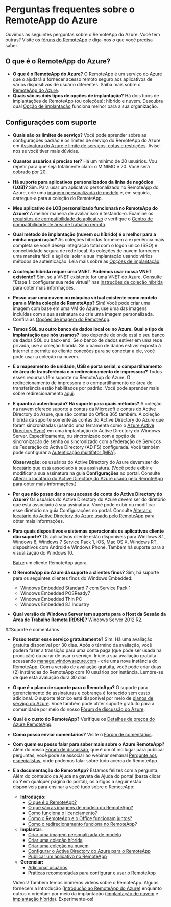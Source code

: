 <properties 
	pageTitle="Perguntas frequentes sobre o RemoteApp do Azure" 
	description="Perguntas frequentes sobre o RemoteApp do Azure." 
	services="remoteapp" 
	documentationCenter="" 
	authors="lizap" 
	manager="mbaldwin" 
	editor=""/>

<tags 
	ms.service="remoteapp" 
	ms.workload="compute" 
	ms.tgt_pltfrm="na" 
	ms.devlang="na" 
	ms.topic="get-started-article" 
	ms.date="08/06/2015" 
	ms.author="elizapo"/>

# Perguntas frequentes sobre o RemoteApp do Azure
Ouvimos as seguintes perguntas sobre o RemoteApp do Azure. Você tem outras? Visite os [fóruns do RemoteApp](https://social.msdn.microsoft.com/Forums/azure/home?forum=AzureRemoteApp) e diga-nos o que você precisa saber.

## O que é o RemoteApp do Azure? ##


- **O que é o RemoteApp do Azure?** O RemoteApp é um serviço do Azure que o ajudará a fornecer acesso remoto seguro aos aplicativos de vários dispositivos de usuário diferentes. Saiba mais sobre o [RemoteApp do Azure](remoteapp-whatis.md).
- **Quais são os dois tipos de opções de implantação?** Há dois tipos de implantações de RemoteApp (ou coleções): híbrido e nuvem. Descubra qual [Opção de implantação](remoteapp-whatis.md) funciona melhor para a sua organização.

## Configurações com suporte ##

- **Quais são os limites de serviço?** Você pode aprender sobre as configurações padrão e os limites de serviço do RemoteApp do Azure em [Assinatura do Azure e limite de serviços, cotas e restrições](azure-subscription-service-limits.md). Avise-nos se você tiver mais dúvidas.
- **Quantos usuários é preciso ter?** Há um mínimo de 20 usuários. Vou repetir para que seja totalmente claro: o MÍNIMO é 20. Você será cobrado por 20. 
- **Há suporte para aplicativos personalizados da linha de negócios (LOB)?** Sim. Para usar um aplicativo personalizado no RemoteApp do Azure, crie uma [imagem personalizada de modelo](remoteapp-create-custom-image.md) e, em seguida, carregue-a para a coleção do RemoteApp.
- **Meu aplicativo de LOB personalizado funcionará no RemoteApp do Azure?** A melhor maneira de avaliar isso é testando-o. Examine os [requisitos de compatibilidade do aplicativo](http://www.microsoft.com/download/details.aspx?id=18704) e verifique o [Centro de compatibilidade de área de trabalho remota](http://www.rdcompatibility.com/compatibility/default.aspx).
- **Qual método de implantação (nuvem ou híbrido) é o melhor para a minha organização?** As coleções híbridas fornecem a experiência mais completa se você deseja integração total com o logon único (SSO) e conectividade segura de rede local. As coleções de nuvem fornecem uma maneira fácil e ágil de isolar a sua implantação usando vários métodos de autenticação. Leia mais sobre as [Opções de implantação](remoteapp-whatis.md).
- **A coleção híbrida requer uma VNET. Podemos usar nossa VNET existente?** Sim, se a VNET existente for uma VNET do Azure. Consulte "Etapa 1: configurar sua rede virtual" nas [instruções de coleção híbrida](remoteapp-create-hybrid-deployment.md) para obter mais informações.
- **Posso usar uma nuvem ou máquina virtual existente como modelo para a Minha coleção de RemoteApp?** Sim! Você pode criar uma imagem com base em uma VM do Azure, use uma das imagens incluídas com a sua assinatura ou crie uma imagem personalizada. Confira as [Opções de imagem do RemoteApp](remoteapp-imageoptions.md).
- **Temos SQL ou outro banco de dados local ou no Azure. Qual o tipo de implantação que nós usamos?** Isso depende de onde está o seu banco de dados SQL ou back-end. Se o banco de dados estiver em uma rede privada, use a coleção híbrida. Se o banco de dados estiver exposto à Internet e permite ao cliente conexões para se conectar a ele, você pode usar a coleção na nuvem.
- **E o mapeamento de unidade, USB e porta serial, o compartilhamento de área de transferência e o redirecionamento de impressora?** Todos esses recursos têm suporte no RemoteApp do Azure. O redirecionamento de impressora e o compartilhamento de área de transferência estão habilitados por padrão. Você pode aprender mais sobre redirecionamento [aqui](remoteapp-redirection.md). 


- **E quanto à autenticação? Há suporte para quais métodos?** A coleção na nuvem oferece suporte a contas da Microsoft e contas do Active Directory do Azure, que são contas do Office 365 também. A coleção híbrida dá suporte somente às contas do Active Directory do Azure que foram sincronizadas (usando uma ferramenta como o [Azure Active Directory Sync](http://blogs.technet.com/b/ad/archive/2014/09/16/azure-active-directory-sync-is-now-ga.aspx)) em uma implantação do Active Directory do Windows Server. Especificamente, ou sincronizado com a opção de sincronização de senha ou sincronizado com a federação de Serviços de Federação do Active Directory (AD FS) configurada. Você também pode configurar a [Autenticação multifator (MFA)](../../services/multi-factor-authentication/).

	**Observação:** os usuários do Active Directory do Azure devem ser do locatário que está associado à sua assinatura. (Você pode exibir e modificar a sua assinatura na guia **Configurações** no portal. Consulte [Alterar o locatário do Active Directory do Azure usado pelo RemoteApp](remoteapp-changetenant.md) para obter mais informações.)

- **Por que não posso dar o meu acesso de conta do Active Directory do Azure?** Os usuários do Active Directory do Azure devem ser do diretório que está associado à sua assinatura. Você pode exibir ou modificar esse diretório na guia Configurações no portal. Consulte [Alterar o locatário do Active Directory do Azure usado pelo RemoteApp](remoteapp-changetenant.md) para obter mais informações.
- **Para quais dispositivos e sistemas operacionais os aplicativos cliente dão suporte?** Os aplicativos cliente estão disponíveis para Windows 8.1, Windows 8, Windows 7 Service Pack 1, iOS, Mac OS X, Windows RT, dispositivos com Android e Windows Phone. Também há suporte para a visualização do Windows 10.
 
	[Baixe](https://www.remoteapp.windowsazure.com/ClientDownload/AllClients.aspx) um cliente RemoteApp agora.
- **O RemoteApp do Azure dá suporte a clientes finos?** Sim, há suporte para os seguintes clientes finos do Windows Embedded:
	- Windows Embedded Standard 7 com Service Pack 1
	- Windows Embedded POSReady7 
	- Windows Embedded Thin PC 
	- Windows Embedded 8.1 Industry

- **Qual versão do Windows Server tem suporte para o Host da Sessão da Área de Trabalho Remota (RDSH)?** Windows Server 2012 R2.

##Suporte e comentários

- **Posso testar esse serviço gratuitamente?** Sim. Há uma avaliação gratuita disponível por 30 dias. Após o término da avaliação, você poderá fazer a transição para uma conta paga (que pode ser usada na produção) ou parar de usar o serviço. Inicie a sua avaliação gratuita acessando [manage.windowsazure.com](http://manage.windowsazure.com) - crie uma nova instância do RemoteApp. Com a versão de avaliação gratuita, você pode criar duas (2) instâncias do RemoteApp com 10 usuários por instância. Lembre-se de que esta avaliação dura 30 dias.
- **O que é o plano de suporte para o RemoteApp?** O suporte para gerenciamento de assinaturas e cobrança é fornecido sem custo adicional. O suporte técnico está disponível por meio de [planos de serviço do Azure](../../../support/plans/). Você também pode obter suporte gratuito para a comunidade por meio do nosso [Fórum de discussão do Azure](http://social.msdn.microsoft.com/Forums/windowsazure/home?forum=AzureRemoteApp). 
- **Qual é o custo do RemoteApp?** Verifique os [Detalhes de preços do Azure RemoteApp](../../../pricing/details/remoteapp/).
- **Como posso enviar comentários?** Visite o [Fórum de comentários](http://feedback.azure.com/forums/247748-azure-remoteapp).
- **Com quem eu posso falar para saber mais sobre o Azure RemoteApp?** Além do nosso [Fórum de discussão](http://social.msdn.microsoft.com/Forums/windowsazure/home?forum=AzureRemoteApp), que é um ótimo lugar para publicar perguntas, você pode se associar ao webinar semanal [Pergunte aos especialistas](https://azureinfo.microsoft.com/US-Azure-WBNR-FY15-11Nov-AzureRemoteAppAskTheExperts-Registration-Page.html), onde podemos falar sobre tudo acerca do RemoteApp.
- **E a documentação do RemoteApp?** Estamos felizes com a pergunta. Além do conteúdo da Ajuda na gaveta de Ajuda do portal (basta clicar no **?** em qualquer página do portal), os artigos a seguir estão disponíveis para ensinar a você tudo sobre o RemoteApp:
	- **Introdução:**
		- [O que é o RemoteApp?](remoteapp-whatis.md)
		- [O que são as imagens de modelo do RemoteApp?](remoteapp-images.md)
		- [Como funciona o licenciamento?](remoteapp-licensing.md)
		- [Como o RemoteApp e o Office funcionam juntos?](remoteapp-o365.md)
		- [Como o redirecionamento funciona no RemoteApp](remoteapp-redirection.md)?
	- **Implantar:**
		- [Criar uma imagem personalizada de modelo](remoteapp-create-custom-image.md)
		- [Criar uma coleção híbrida](remoteapp-create-hybrid-deployment.md)
		- [Criar uma coleção na nuvem](remoteapp-create-cloud-deployment.md)
		- [Configurar o Active Directory do Azure para o RemoteApp](remoteapp-ad.md)
		- [Publicar um aplicativo no RemoteApp](remoteapp-publish.md)
	- **Gerenciar:**
		- [Adicionar usuários](remoteapp-user.md)
		- [Práticas recomendadas para configurar e usar o RemoteApp](remoteapp-bestpractices.md)	

	Vídeos! Também temos inúmeros vídeos sobre o RemoteApp. Alguns fornecem a Introdução ([Introdução ao RemoteApp do Azure](http://azure.microsoft.com/documentation/videos/cloud-cover-ep-150-azure-remote-app-with-thomas-willingham-and-nihar-namjoshi/)) enquanto outros o orientam por meio da implantação ([implantação de nuvem](https://www.youtube.com/watch?v=3NAv2iwZtGc&feature=youtu.be) e [implantação híbrida](https://www.youtube.com/watch?v=GCIMxPUvg0c&feature=youtu.be)). Experimente-os!

 

<!---HONumber=Sept15_HO3-->